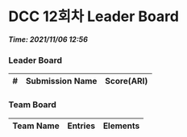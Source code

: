 # DCC 12회차 Leader Board
***Time: 2021/11/06 12:56***

### Leader Board

|#|Submission Name|Score(ARI)|
|:---:|:---:|:---:|

### Team Board

|Team Name|Entries|Elements|
|:---:|:---:|:---:|
